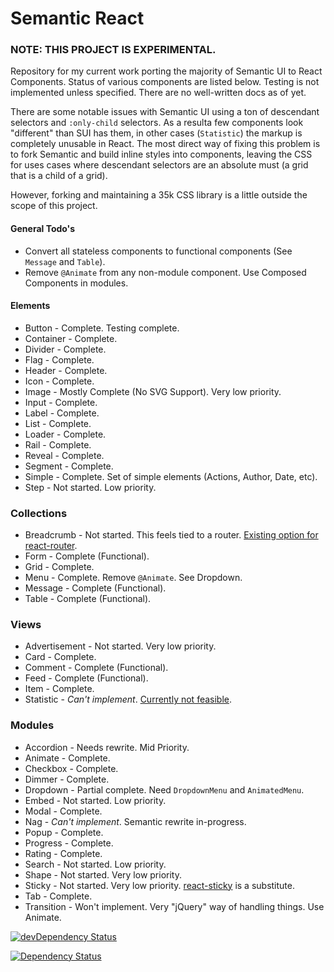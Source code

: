 # Semantic React

### NOTE: THIS PROJECT IS EXPERIMENTAL.

Repository for my current work porting the majority of Semantic UI to React Components.
Status of various components are listed below. Testing is not implemented unless specified.
There are no well-written docs as of yet.

There are some notable issues with Semantic UI using a ton of descendant selectors and `:only-child`
selectors. As a resulta few components look "different" than SUI has them, in other cases (`Statistic`)
the markup is completely unusable in React. The most direct way of fixing this problem is to fork Semantic
and build inline styles into components, leaving the CSS for uses cases where descendant selectors
are an absolute must (a grid that is a child of a grid).

However, forking and maintaining a 35k CSS library is a little outside the scope of this project.

#### General Todo's
* Convert all stateless components to functional components (See `Message` and `Table`).
* Remove `@Animate` from any non-module component. Use Composed Components in modules.

#### Elements
* Button - Complete. Testing complete.
* Container - Complete.
* Divider - Complete.
* Flag - Complete.
* Header - Complete.
* Icon - Complete.
* Image - Mostly Complete (No SVG Support). Very low priority.
* Input - Complete.
* Label - Complete.
* List - Complete.
* Loader - Complete.
* Rail - Complete.
* Reveal - Complete.
* Segment - Complete.
* Simple - Complete. Set of simple elements (Actions, Author, Date, etc).
* Step - Not started. Low priority.

### Collections
* Breadcrumb - Not started. This feels tied to a router. [Existing option for react-router](https://github.com/svenanders/react-breadcrumbs).
* Form - Complete (Functional).
* Grid - Complete.
* Menu - Complete. Remove `@Animate`. See Dropdown.
* Message - Complete (Functional).
* Table - Complete (Functional).

### Views
* Advertisement - Not started. Very low priority.
* Card - Complete.
* Comment - Complete (Functional).
* Feed - Complete (Functional).
* Item - Complete.
* Statistic - *Can't implement*. [Currently not feasible](https://github.com/hallister/semantic-react/issues/6).

### Modules
* Accordion - Needs rewrite. Mid Priority.
* Animate - Complete.
* Checkbox - Complete.
* Dimmer - Complete.
* Dropdown - Partial complete. Need `DropdownMenu` and `AnimatedMenu`.
* Embed - Not started. Low priority.
* Modal - Complete.
* Nag - *Can't implement*. Semantic rewrite in-progress.
* Popup - Complete.
* Progress - Complete.
* Rating - Complete.
* Search - Not started. Low priority.
* Shape - Not started. Very low priority.
* Sticky - Not started. Very low priority. [react-sticky](https://github.com/captivationsoftware/react-sticky) is a substitute.
* Tab - Complete.
* Transition - Won't implement. Very "jQuery" way of handling things. Use Animate.

[![devDependency Status](https://david-dm.org/hallister/semantic-react/dev-status.svg)](https://david-dm.org/hallister/semantic-react#info=devDependencies)

[![Dependency Status](https://david-dm.org/hallister/semantic-react.svg)](https://david-dm.org/hallister/semantic-react)
